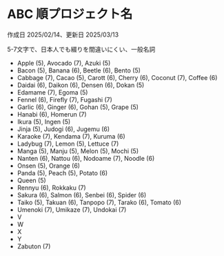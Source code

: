 # ABC 順プロジェクト名

作成日 2025/02/14、更新日 2025/03/13

5-7文字で、日本人でも綴りを間違いにくい、一般名詞

- Apple (5), Avocado (7), Azuki (5)
- Bacon (5), Banana (6), Beetle (6), Bento (5)
- Cabbage (7), Cacao (5), Carott (6), Cherry (6), Coconut (7), Coffee (6)
- Daidai (6), Daikon (6), Densen (6), Dokan (5)
- Edamame (7), Egoma (5)
- Fennel (6), Firefly (7), Fugashi (7)
- Garlic (6), Ginger (6), Gohan (5), Grape (5)
- Hanabi (6), Homerun (7)
- Ikura (5), Ingen (5)
- Jinja (5), Judogi (6), Jugemu (6)
- Karaoke (7), Kendama (7), Kuruma (6)
- Ladybug (7), Lemon (5), Lettuce (7)
- Manga (5), Manju (5), Melon (5), Mochi (5)
- Nanten (6), Nattou (6), Nodoame (7), Noodle (6)
- Onsen (5), Orange (6)
- Panda (5), Peach (5), Potato (6)
- Queen (5)
- Rennyu (6), Rokkaku (7)
- Sakura (6), Salmon (6), Senbei (6), Spider (6)
- Taiko (5), Takuan (6), Tanpopo (7), Tarako (6), Tomato (6)
- Umenoki (7), Umikaze (7), Undokai (7)
- V
- W
- X
- Y
- Zabuton (7)
